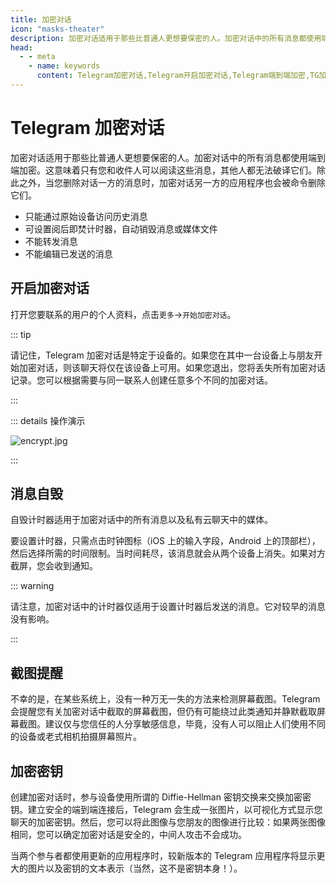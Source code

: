 ```yaml
---
title: 加密对话
icon: "masks-theater"
description: 加密对话适用于那些比普通人更想要保密的人。加密对话中的所有消息都使用端到端加密。本文介绍了如何开启加密对话进行端到端加密聊天，以及设置消息自毁计时器。访问TGwiki - Telegram知识库，了解更多Telegram使用技巧。
head:
  - - meta
    - name: keywords
      content: Telegram加密对话,Telegram开启加密对话,Telegram端到端加密,TG加密对话,TG开启加密对话,TG端到端加密,Telegram加密秘钥,电报加密对话,电报开启加密对话,电报端到端加密,电报加密密钥,Telegram功能,TGwiki,Telegram知识库
---
```


# Telegram 加密对话

加密对话适用于那些比普通人更想要保密的人。加密对话中的所有消息都使用端到端加密。这意味着只有您和收件人可以阅读这些消息，其他人都无法破译它们。除此之外，当您删除对话一方的消息时，加密对话另一方的应用程序也会被命令删除它们。

- 只能通过原始设备访问历史消息
- 可设置阅后即焚计时器，自动销毁消息或媒体文件
- 不能转发消息
- 不能编辑已发送的消息

## 开启加密对话

打开您要联系的用户的个人资料，点击`更多`->`开始加密对话`。

::: tip

请记住，Telegram 加密对话是特定于设备的。如果您在其中一台设备上与朋友开始加密对话，则该聊天将仅在该设备上可用。如果您退出，您将丢失所有加密对话记录。您可以根据需要与同一联系人创建任意多个不同的加密对话。

:::

::: details 操作演示

![encrypt.jpg](https://s2.loli.net/2024/01/27/6bE3VuNpnXwC715.jpg)

:::

## 消息自毁

自毁计时器适用于加密对话中的所有消息以及私有云聊天中的媒体。

要设置计时器，只需点击时钟图标（iOS 上的输入字段，Android 上的顶部栏），然后选择所需的时间限制。当时间耗尽，该消息就会从两个设备上消失。如果对方截屏，您会收到通知。

::: warning

请注意，加密对话中的计时器仅适用于设置计时器后发送的消息。它对较早的消息没有影响。

:::

## 截图提醒

不幸的是，在某些系统上，没有一种万无一失的方法来检测屏幕截图。Telegram 会提醒您有关加密对话中截取的屏幕截图，但仍有可能绕过此类通知并静默截取屏幕截图。建议仅与您信任的人分享敏感信息，毕竟，没有人可以阻止人们使用不同的设备或老式相机拍摄屏幕照片。

## 加密密钥

创建加密对话时，参与设备使用所谓的 Diffie-Hellman 密钥交换来交换加密密钥。建立安全的端到端连接后，Telegram 会生成一张图片，以可视化方式显示您聊天的加密密钥。然后，您可以将此图像与您朋友的图像进行比较：如果两张图像相同，您可以确定加密对话是安全的，中间人攻击不会成功。

当两个参与者都使用更新的应用程序时，较新版本的 Telegram 应用程序将显示更大的图片以及密钥的文本表示（当然，这不是密钥本身！）。
